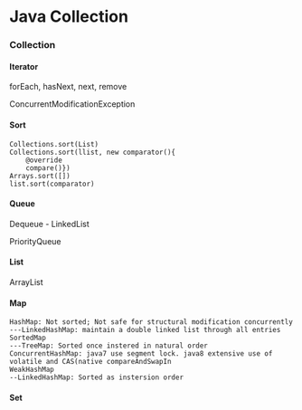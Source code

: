 # Java Collection

### Collection 

#### Iterator 

forEach, hasNext, next, remove 

ConcurrentModificationException 

#### Sort

```text
Collections.sort(List)
Collections.sort(llist, new comparator(){
    @override
    compare()})
Arrays.sort([])
list.sort(comparator)
```

#### Queue 

Dequeue - LinkedList 

PriorityQueue 

#### List 

ArrayList 

#### Map 

```text
HashMap: Not sorted; Not safe for structural modification concurrently
---LinkedHashMap: maintain a double linked list through all entries 
SortedMap
---TreeMap: Sorted once instered in natural order
ConcurrentHashMap: java7 use segment lock. java8 extensive use of volatile and CAS(native compareAndSwapIn
WeakHashMap
--LinkedHashMap: Sorted as instersion order
```

#### Set

